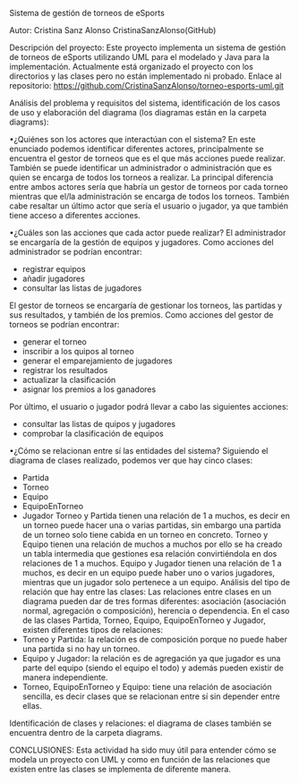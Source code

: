 Sistema de gestión de torneos de eSports

Autor:
Cristina Sanz Alonso
CristinaSanzAlonso(GitHub)

Descripción del proyecto:
Este proyecto implementa un sistema de gestión de torneos de eSports utilizando UML para el modelado y Java para la implementación.
Actualmente está organizado el proyecto con los directorios y las clases pero no están implementado ni probado.
Enlace al repositorio: https://github.com/CristinaSanzAlonso/torneo-esports-uml.git

Análisis del problema y requisitos del sistema, identificación de los casos de uso y elaboración del diagrama (los diagramas están en la carpeta diagrams):

•¿Quiénes son los actores que interactúan con el sistema?
En este enunciado podemos identificar diferentes actores, principalmente se encuentra el gestor de torneos que es el que más acciones puede realizar. 
También se puede identificar un administrador o administración que es quien se encarga de todos los torneos a realizar.
La principal diferencia entre ambos actores sería que habría un gestor de torneos por cada torneo mientras que el/la administración se encarga de todos 
los torneos. 
También cabe resaltar un último actor que sería el usuario o jugador, ya que también tiene acceso a diferentes acciones.

•¿Cuáles son las acciones que cada actor puede realizar?
El administrador se encargaría de la gestión de equipos y jugadores.
Como acciones del administrador se podrían encontrar: 
  - registrar equipos
  - añadir jugadores
  - consultar las listas de jugadores
    
El gestor de torneos se encargaría de gestionar los torneos, las partidas y sus resultados, y también de los premios.
Como acciones del gestor de torneos se podrían encontrar:
  - generar el torneo
  - inscribir a los quipos al torneo
  - generar el emparejamiento de jugadores
  - registrar los resultados
  - actualizar la clasificación
  - asignar los premios a los ganadores
    
Por último, el usuario o jugador podrá llevar a cabo las siguientes acciones:
  - consultar las listas de quipos y jugadores
  - comprobar la clasificación de equipos

•¿Cómo se relacionan entre sí las entidades del sistema?
Siguiendo el diagrama de clases realizado, podemos ver que hay cinco clases:
  - Partida
  - Torneo
  - Equipo
  - EquipoEnTorneo
  - Jugador
Torneo y Partida tienen una relación de 1 a muchos, es decir en un torneo puede hacer una o varias partidas, sin embargo una partida de un torneo solo tiene cabida en un torneo en concreto.
Torneo y Equipo tienen una relación de muchos a muchos por ello se ha creado un tabla intermedia que gestiones esa relación convirtiéndola en dos relaciones de 1 a muchos.
Equipo y Jugador tienen una relación de 1 a muchos, es decir en un equipo puede haber uno o varios jugadores, mientras que un jugador solo pertenece a un equipo.
Análisis del tipo de relación que hay entre las clases:
Las relaciones entre clases en un diagrama pueden dar de tres formas diferentes: asociación (asociación normal, agregación o composición), herencia o dependencia. En el caso de las clases Partida,
Torneo, Equipo, EquipoEnTorneo y Jugador, existen diferentes tipos de relaciones:
  - Torneo y Partida: la relación es de composición porque no puede haber una partida si no hay un torneo.
  - Equipo y Jugador: la relación es de agregación ya que jugador es una parte del equipo (siendo el equipo el todo) y además pueden existir de manera independiente.
  - Torneo, EquipoEnTorneo y Equipo: tiene una relación de asociación sencilla, es decir clases que se relacionan entre sí sin depender entre ellas. 

Identificación de clases y relaciones: el diagrama de clases también se encuentra dentro de la carpeta diagrams. 

CONCLUSIONES: 
Esta actividad ha sido muy útil para entender cómo se modela un proyecto con UML y como en función de las relaciones que existen entre las clases se implementa de diferente manera.
